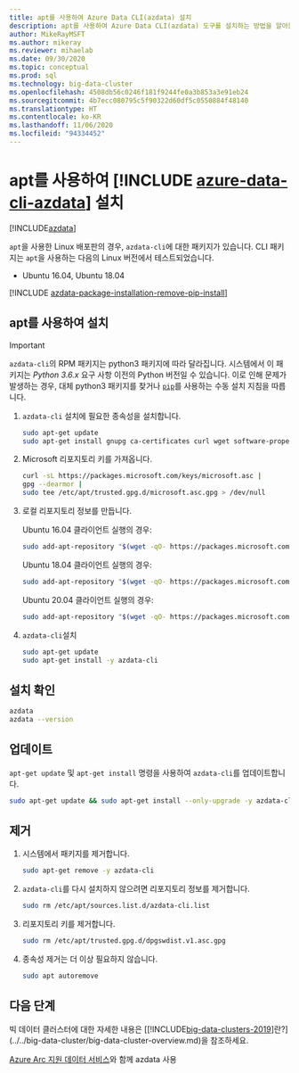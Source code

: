```yaml
---
title: apt를 사용하여 Azure Data CLI(azdata) 설치
description: apt를 사용하여 Azure Data CLI(azdata) 도구를 설치하는 방법을 알아봅니다.
author: MikeRayMSFT
ms.author: mikeray
ms.reviewer: mihaelab
ms.date: 09/30/2020
ms.topic: conceptual
ms.prod: sql
ms.technology: big-data-cluster
ms.openlocfilehash: 4508db56c0246f181f9244fe0a3b853a3e91eb24
ms.sourcegitcommit: 4b7ecc080795c5f90322d60df5c0550884f48140
ms.translationtype: HT
ms.contentlocale: ko-KR
ms.lasthandoff: 11/06/2020
ms.locfileid: "94334452"
---
```

# <a name="install-azure-data-cli-azdata-with-apt"></a>apt를 사용하여 [!INCLUDE [azure-data-cli-azdata](../../includes/azure-data-cli-azdata.md)] 설치

[!INCLUDE[azdata](../../includes/applies-to-version/azdata.md)]

`apt`을 사용한 Linux 배포판의 경우, `azdata-cli`에 대한 패키지가 있습니다. CLI 패키지는 `apt`을 사용하는 다음의 Linux 버전에서 테스트되었습니다.

- Ubuntu 16.04, Ubuntu 18.04

[!INCLUDE [azdata-package-installation-remove-pip-install](../../includes/azdata-package-installation-remove-pip-install.md)]

## <a name="install-with-apt"></a>apt를 사용하여 설치

>[!IMPORTANT]
> `azdata-cli`의 RPM 패키지는 python3 패키지에 따라 달라집니다. 시스템에서 이 패키지는 *Python 3.6.x* 요구 사항 이전의 Python 버전일 수 있습니다. 이로 인해 문제가 발생하는 경우, 대체 python3 패키지를 찾거나 [`pip`](../install/deploy-install-azdata-pip.md)를 사용하는 수동 설치 지침을 따릅니다.

1. `azdata-cli` 설치에 필요한 종속성을 설치합니다.

   ```bash
   sudo apt-get update
   sudo apt-get install gnupg ca-certificates curl wget software-properties-common apt-transport-https lsb-release -y
   ```

2. Microsoft 리포지토리 키를 가져옵니다.

   ```bash
   curl -sL https://packages.microsoft.com/keys/microsoft.asc |
   gpg --dearmor |
   sudo tee /etc/apt/trusted.gpg.d/microsoft.asc.gpg > /dev/null
   ```

3. 로컬 리포지토리 정보를 만듭니다.

   Ubuntu 16.04 클라이언트 실행의 경우:

    ```bash
    sudo add-apt-repository "$(wget -qO- https://packages.microsoft.com/config/ubuntu/16.04/prod.list)"
    ```

   Ubuntu 18.04 클라이언트 실행의 경우:

    ```bash
    sudo add-apt-repository "$(wget -qO- https://packages.microsoft.com/config/ubuntu/18.04/prod.list)"
    ```

   Ubuntu 20.04 클라이언트 실행의 경우:

    ```bash
    sudo add-apt-repository "$(wget -qO- https://packages.microsoft.com/config/ubuntu/20.04/prod.list)"
    ```

4. `azdata-cli`설치

   ```bash
   sudo apt-get update
   sudo apt-get install -y azdata-cli
   ```

## <a name="verify-install"></a>설치 확인

```bash
azdata
azdata --version
```

## <a name="update"></a>업데이트

`apt-get update` 및 `apt-get install` 명령을 사용하여 `azdata-cli`를 업데이트합니다.

```bash
sudo apt-get update && sudo apt-get install --only-upgrade -y azdata-cli
```

## <a name="uninstall"></a>제거

1. 시스템에서 패키지를 제거합니다.

   ```bash
   sudo apt-get remove -y azdata-cli
   ```

2. `azdata-cli`를 다시 설치하지 않으려면 리포지토리 정보를 제거합니다.

   ```bash
   sudo rm /etc/apt/sources.list.d/azdata-cli.list
   ```

3. 리포지토리 키를 제거합니다.

   ```bash
   sudo rm /etc/apt/trusted.gpg.d/dpgswdist.v1.asc.gpg
   ```

4. 종속성 제거는 더 이상 필요하지 않습니다.

   ```bash
   sudo apt autoremove
   ```

## <a name="next-steps"></a>다음 단계

빅 데이터 클러스터에 대한 자세한 내용은 [[!INCLUDE[big-data-clusters-2019](../../includes/ssbigdataclusters-ver15.md)]란?](../../big-data-cluster/big-data-cluster-overview.md)을 참조하세요.

[Azure Arc 지원 데이터 서비스](/azure/azure-arc/data/)와 함께 azdata 사용
